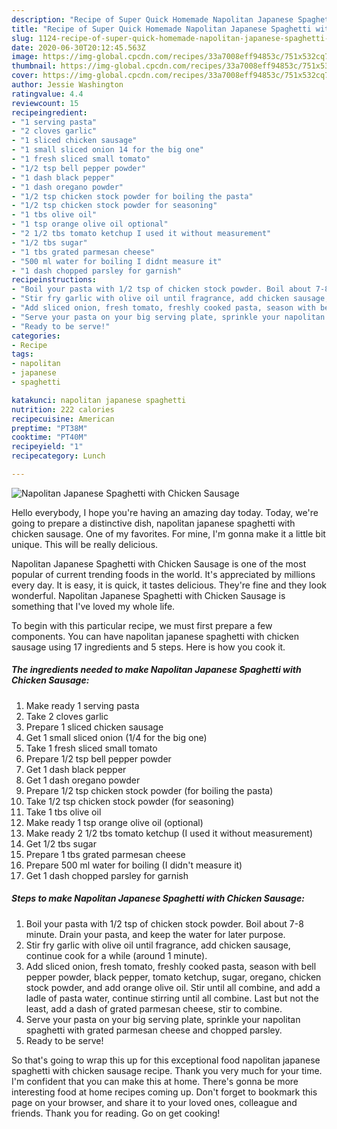 ```yaml
---
description: "Recipe of Super Quick Homemade Napolitan Japanese Spaghetti with Chicken Sausage"
title: "Recipe of Super Quick Homemade Napolitan Japanese Spaghetti with Chicken Sausage"
slug: 1124-recipe-of-super-quick-homemade-napolitan-japanese-spaghetti-with-chicken-sausage
date: 2020-06-30T20:12:45.563Z
image: https://img-global.cpcdn.com/recipes/33a7008eff94853c/751x532cq70/napolitan-japanese-spaghetti-with-chicken-sausage-recipe-main-photo.jpg
thumbnail: https://img-global.cpcdn.com/recipes/33a7008eff94853c/751x532cq70/napolitan-japanese-spaghetti-with-chicken-sausage-recipe-main-photo.jpg
cover: https://img-global.cpcdn.com/recipes/33a7008eff94853c/751x532cq70/napolitan-japanese-spaghetti-with-chicken-sausage-recipe-main-photo.jpg
author: Jessie Washington
ratingvalue: 4.4
reviewcount: 15
recipeingredient:
- "1 serving pasta"
- "2 cloves garlic"
- "1 sliced chicken sausage"
- "1 small sliced onion 14 for the big one"
- "1 fresh sliced small tomato"
- "1/2 tsp bell pepper powder"
- "1 dash black pepper"
- "1 dash oregano powder"
- "1/2 tsp chicken stock powder for boiling the pasta"
- "1/2 tsp chicken stock powder for seasoning"
- "1 tbs olive oil"
- "1 tsp orange olive oil optional"
- "2 1/2 tbs tomato ketchup I used it without measurement"
- "1/2 tbs sugar"
- "1 tbs grated parmesan cheese"
- "500 ml water for boiling I didnt measure it"
- "1 dash chopped parsley for garnish"
recipeinstructions:
- "Boil your pasta with 1/2 tsp of chicken stock powder. Boil about 7-8 minute. Drain your pasta, and keep the water for later purpose."
- "Stir fry garlic with olive oil until fragrance, add chicken sausage, continue cook for a while (around 1 minute)."
- "Add sliced onion, fresh tomato, freshly cooked pasta, season with bell pepper powder, black pepper, tomato ketchup, sugar, oregano, chicken stock powder, and add orange olive oil. Stir until all combine, and add a ladle of pasta water, continue stirring until all combine. Last but not the least, add a dash of grated parmesan cheese, stir to combine."
- "Serve your pasta on your big serving plate, sprinkle your napolitan spaghetti with grated parmesan cheese and chopped parsley."
- "Ready to be serve!"
categories:
- Recipe
tags:
- napolitan
- japanese
- spaghetti

katakunci: napolitan japanese spaghetti 
nutrition: 222 calories
recipecuisine: American
preptime: "PT38M"
cooktime: "PT40M"
recipeyield: "1"
recipecategory: Lunch

---
```



![Napolitan Japanese Spaghetti with Chicken Sausage](https://img-global.cpcdn.com/recipes/33a7008eff94853c/751x532cq70/napolitan-japanese-spaghetti-with-chicken-sausage-recipe-main-photo.jpg)

Hello everybody, I hope you're having an amazing day today. Today, we're going to prepare a distinctive dish, napolitan japanese spaghetti with chicken sausage. One of my favorites. For mine, I'm gonna make it a little bit unique. This will be really delicious.



Napolitan Japanese Spaghetti with Chicken Sausage is one of the most popular of current trending foods in the world. It's appreciated by millions every day. It is easy, it is quick, it tastes delicious. They're fine and they look wonderful. Napolitan Japanese Spaghetti with Chicken Sausage is something that I've loved my whole life.


To begin with this particular recipe, we must first prepare a few components. You can have napolitan japanese spaghetti with chicken sausage using 17 ingredients and 5 steps. Here is how you cook it.

<!--inarticleads1-->

##### The ingredients needed to make Napolitan Japanese Spaghetti with Chicken Sausage:

1. Make ready 1 serving pasta
1. Take 2 cloves garlic
1. Prepare 1 sliced chicken sausage
1. Get 1 small sliced onion (1/4 for the big one)
1. Take 1 fresh sliced small tomato
1. Prepare 1/2 tsp bell pepper powder
1. Get 1 dash black pepper
1. Get 1 dash oregano powder
1. Prepare 1/2 tsp chicken stock powder (for boiling the pasta)
1. Take 1/2 tsp chicken stock powder (for seasoning)
1. Take 1 tbs olive oil
1. Make ready 1 tsp orange olive oil (optional)
1. Make ready 2 1/2 tbs tomato ketchup (I used it without measurement)
1. Get 1/2 tbs sugar
1. Prepare 1 tbs grated parmesan cheese
1. Prepare 500 ml water for boiling (I didn&#39;t measure it)
1. Get 1 dash chopped parsley for garnish




<!--inarticleads2-->

##### Steps to make Napolitan Japanese Spaghetti with Chicken Sausage:

1. Boil your pasta with 1/2 tsp of chicken stock powder. Boil about 7-8 minute. Drain your pasta, and keep the water for later purpose.
1. Stir fry garlic with olive oil until fragrance, add chicken sausage, continue cook for a while (around 1 minute).
1. Add sliced onion, fresh tomato, freshly cooked pasta, season with bell pepper powder, black pepper, tomato ketchup, sugar, oregano, chicken stock powder, and add orange olive oil. Stir until all combine, and add a ladle of pasta water, continue stirring until all combine. Last but not the least, add a dash of grated parmesan cheese, stir to combine.
1. Serve your pasta on your big serving plate, sprinkle your napolitan spaghetti with grated parmesan cheese and chopped parsley.
1. Ready to be serve!




So that's going to wrap this up for this exceptional food napolitan japanese spaghetti with chicken sausage recipe. Thank you very much for your time. I'm confident that you can make this at home. There's gonna be more interesting food at home recipes coming up. Don't forget to bookmark this page on your browser, and share it to your loved ones, colleague and friends. Thank you for reading. Go on get cooking!
